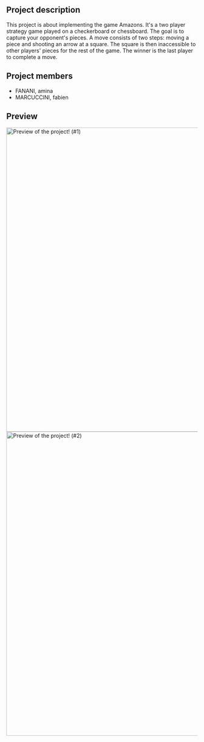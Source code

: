 ## Project description
This project is about implementing the game Amazons.
It's a two player strategy game played on a checkerboard or chessboard.
The goal is to capture your opponent's pieces.
A move consists of two steps: moving a piece and shooting an arrow at a square.
The square is then inaccessible to other players' pieces for the rest of the game.
The winner is the last player to complete a move.

## Project members
- FANANI, amina
- MARCUCCINI, fabien

## Preview
<img alt="Preview of the project! (#1)" src="https://fabien-marcuccini.notion.site/image/https%3A%2F%2Fprod-files-secure.s3.us-west-2.amazonaws.com%2Fb09fcc6c-df16-46f2-8a4f-d37dba6294b1%2F52762059-493b-4e26-ac8c-a11951a748a4%2FUntitled.png?table=block&id=0c1c3b74-3065-40f0-8f8c-d3efe2b3e8a6&spaceId=b09fcc6c-df16-46f2-8a4f-d37dba6294b1&width=1860&userId=&cache=v2" width="800"/>
<img alt="Preview of the project! (#2)" src="https://fabien-marcuccini.notion.site/image/https%3A%2F%2Fprod-files-secure.s3.us-west-2.amazonaws.com%2Fb09fcc6c-df16-46f2-8a4f-d37dba6294b1%2Fac0318d3-95c3-4484-b3cd-227947c52be1%2FUntitled.png?table=block&id=195bf3c6-de47-4fc8-9ce7-6013fe303d8b&spaceId=b09fcc6c-df16-46f2-8a4f-d37dba6294b1&width=1770&userId=&cache=v2" width="800"/>

